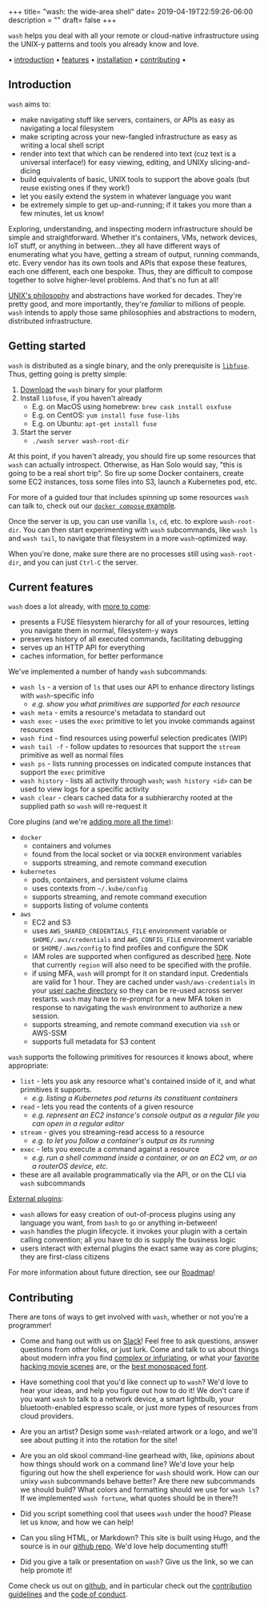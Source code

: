 +++
title= "wash: the wide-area shell"
date= 2019-04-19T22:59:26-06:00
description = ""
draft= false
+++

`wash` helps you deal with all your remote or cloud-native infrastructure using the UNIX-y patterns and tools you already know and love.

<div id="horizontalmenu">
    • <a href="#introduction">introduction</a>
    • <a href="#current-features">features</a>
    • <a href="#getting-started">installation</a>
    • <a href="#contributing">contributing</a>
    •
</div>

<script id="asciicast-245046" src="https://asciinema.org/a/245046.js" async></script>

## Introduction

`wash` aims to:

* make navigating stuff like servers, containers, or APIs as easy as navigating a local filesystem
* make scripting across your new-fangled infrastructure as easy as writing a local shell script
* render into text that which can be rendered into text (cuz text is a universal interface!) for easy viewing, editing, and UNIXy slicing-and-dicing
* build equivalents of basic, UNIX tools to support the above goals (but reuse existing ones if they work!)
* let you easily extend the system in whatever language you want
* be extremely simple to get up-and-running; if it takes you more than a few minutes, let us know!

Exploring, understanding, and inspecting modern infrastructure should be simple and straightforward. Whether it's containers, VMs, network devices, IoT stuff, or anything in between...they all have different ways of enumerating what you have, getting a stream of output, running commands, etc. Every vendor has its own tools and APIs that expose these features, each one different, each one bespoke. Thus, they are difficult to compose together to solve higher-level problems. And that's no fun at all!

[UNIX's philosophy](https://en.wikipedia.org/wiki/Unix_philosophy#Origin) and abstractions have worked for decades. They're pretty good, and more importantly, they're _familiar_ to millions of people. `wash` intends to apply those same philosophies and abstractions to modern, distributed infrastructure.

## Getting started

`wash` is distributed as a single binary, and the only prerequisite is [`libfuse`](https://github.com/libfuse/libfuse). Thus, getting going is pretty simple:

1. [Download](https://github.com/puppetlabs/wash/releases) the `wash` binary for your platform
2. Install `libfuse`, if you haven't already
   * E.g. on MacOS using homebrew: `brew cask install osxfuse`
   * E.g. on CentOS: `yum install fuse fuse-libs`
   * E.g. on Ubuntu: `apt-get install fuse`
3. Start the server
   * `./wash server wash-root-dir`

At this point, if you haven't already, you should fire up some resources that `wash` can actually introspect. Otherwise, as Han Solo would say, "this is going to be a real short trip". So fire up some Docker containers, create some EC2 instances, toss some files into S3, launch a Kubernetes pod, etc. 

For more of a guided tour that includes spinning up some resources `wash` can talk to, check out our [`docker compose` example](https://github.com/puppetlabs/wash#wash-by-example).

Once the server is up, you can use vanilla `ls`, `cd`, etc. to explore `wash-root-dir`. You can then start experimenting with `wash` subcommands, like `wash ls` and `wash tail`, to navigate that filesystem in a more `wash`-optimized way.

When you're done, make sure there are no processes still using `wash-root-dir`, and you can just `Ctrl-C` the server.

## Current features

`wash` does a lot already, with [more to come](https://github.com/puppetlabs/wash#roadmap):

* presents a FUSE filesystem hierarchy for all of your resources, letting you navigate them in normal, filesystem-y ways
* preserves history of all executed commands, facilitating debugging
* serves up an HTTP API for everything
* caches information, for better performance

We've implemented a number of handy `wash` subcommands:

* `wash ls` - a version of `ls` that uses our API to enhance directory listings with `wash`-specific info
  - _e.g. show you what primitives are supported for each resource_
* `wash meta` - emits a resource's metadata to standard out
* `wash exec` - uses the `exec` primitive to let you invoke commands against resources
* `wash find` - find resources using powerful selection predicates (WIP)
* `wash tail -f` - follow updates to resources that support the `stream` primitive as well as normal files
* `wash ps` - lists running processes on indicated compute instances that support the `exec` primitive
* `wash history` - lists all activity through `wash`; `wash history <id>` can be used to view logs for a specific activity
* `wash clear` - clears cached data for a subhierarchy rooted at the supplied path so `wash` will re-request it

Core plugins (and we're [adding more all the time](https://github.com/puppetlabs/wash#roadmap)):

* `docker`
  - containers and volumes
  - found from the local socket or via `DOCKER` environment variables
  - supports streaming, and remote command execution
* `kubernetes`
  - pods, containers, and persistent volume claims
  - uses contexts from `~/.kube/config`
  - supports streaming, and remote command execution
  - supports listing of volume contents
* `aws`
  - EC2 and S3
  - uses `AWS_SHARED_CREDENTIALS_FILE` environment variable or `$HOME/.aws/credentials` and `AWS_CONFIG_FILE` environment variable or `$HOME/.aws/config` to find profiles and configure the SDK
  - IAM roles are supported when configured as described [here](https://docs.aws.amazon.com/cli/latest/userguide/cli-configure-role.html). Note that currently `region` will also need to be specified with the profile.
  - if using MFA, `wash` will prompt for it on standard input. Credentials are valid for 1 hour. They are cached under `wash/aws-credentials` in your [user cache directory](#user-cache-directory) so they can be re-used across server restarts. `wash` may have to re-prompt for a new MFA token in response to navigating the `wash` environment to authorize a new session.
  - supports streaming, and remote command execution via `ssh` or AWS-SSM
  - supports full metadata for S3 content

`wash` supports the following primitives for resources it knows about, where appropriate:

* `list` - lets you ask any resource what's contained inside of it, and what primitives it supports. 
  - _e.g. listing a Kubernetes pod returns its constituent containers_
* `read` - lets you read the contents of a given resource
  - _e.g. represent an EC2 instance's console output as a regular file you can open in a regular editor_
* `stream` - gives you streaming-read access to a resource
  - _e.g. to let you follow a container's output as its running_
* `exec` - lets you execute a command against a resource
  - _e.g. run a shell command inside a container, or on an EC2 vm, or on a routerOS device, etc._
* these are all available programmatically via the API, or on the CLI via `wash` subcommands

[External plugins](https://github.com/puppetlabs/wash/tree/master/docs/external_plugins):

* `wash` allows for easy creation of out-of-process plugins using any language you want, from `bash` to `go` or anything in-between!
* `wash` handles the plugin lifecycle. it invokes your plugin with a certain calling convention; all you have to do is supply the business logic
* users interact with external plugins the exact same way as core plugins; they are first-class citizens

For more information about future direction, see our [Roadmap](https://github.com/puppetlabs/wash#roadmap)!

## Contributing

There are tons of ways to get involved with `wash`, whether or not you're a programmer!

- Come and hang out with us on [Slack](https://puppetcommunity.slack.com/app_redirect?channel=wash)! Feel free to ask questions, answer questions from other folks, or just lurk. Come and talk to us about things about modern infra you find [complex or infuriating](https://landscape.cncf.io/), or what your [favorite hacking movie scenes](https://www.youtube.com/watch?v=u1Ds9CeG-VY) are, or the [best monospaced font](https://fonts.google.com/specimen/Inconsolata). 

- Have something cool that you'd like connect up to `wash`? We'd love to hear your ideas, and help you figure out how to do it! We don't care if you want `wash` to talk to a network device, a smart lightbulb, your bluetooth-enabled espresso scale, or just more types of resources from cloud providers. 

- Are you an artist? Design some `wash`-related artwork or a logo, and we'll see about putting it into the rotation for the site!

- Are you an old skool command-line gearhead with, like, *opinions* about how things should work on a command line? We'd love your help figuring out how the shell experience for `wash` should work. How can our unixy `wash` subcommands behave better? Are there new subcommands we should build? What colors and formatting should we use for `wash ls`? If we implemented `wash fortune`, what quotes should be in there?!

- Did you script something cool that usees `wash` under the hood? Please let us know, and how we can help!

- Can you sling HTML, or Markdown? This site is built using Hugo, and the source is in our [github repo](https://github.com/puppetlabs/wash/tree/master/website). We'd love help documenting stuff!

- Did you give a talk or presentation on `wash`? Give us the link, so we can help promote it!

Come check us out on [github](https://github.com/puppetlabs/wash), and in particular check out the [contribution guidelines](https://github.com/puppetlabs/wash/blob/master/CONTRIBUTING.md) and the [code of conduct](https://github.com/puppetlabs/wash/blob/master/CODE_OF_CONDUCT.md).
